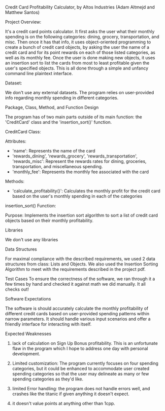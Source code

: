 Credit Card Profitability Calculator, by Altos Industries (Adam Altmejd and Matthew Santos)

Project Overview:

It's a credit card points calculator. It first asks the user what their monthly spending is on the following categories: dining, grocery, transportation, and misc. Then once it has that info, it uses object-oriented programming to create a bunch of credit card objects, by asking the user the name of a credit card and for its point rewards on each of those listed categories, as well as its monthly fee. Once the user is done making new objects, it uses an insertion sort to list the cards from most to least profitable given the user's specified objects. This is all done through a simple and unfancy command line plaintext interface.

Dataset:

We don't use any external datasets. The program relies on user-provided info regarding monthly spending in different categories.

Package, Class, Method, and Function Design

The program has of two main parts outside of its main function: the 'CreditCard' class and the 'insertion_sort()' function.

CreditCard Class:

Attributes:
- 'name': Represents the name of the card
- 'rewards_dining', 'rewards_grocery', 'rewards_transportation', 'rewards_misc': Represent the rewards rates for dining, groceries, transportation, and miscellaneous spending.
- 'monthly_fee': Represents the monthly fee associated with the card

Methods:
- 'calculate_profitability()': Calculates the monthly profit for the credit card based on the user's monthly spending in each of the categories

insertion_sort() Function:

Purpose: Implements the insertion sort algorithm to sort a list of credit card objects based on their monthly profitability.

Libraries

We don't use any libraries

Data Structures

For maximal compliance with the described requirements, we used 2 data structures from class: Lists and Objects. We also used the Insertion Sorting Algorithm to meet with the requirements described in the project pdf.

Test Cases
To ensure the correctness of the software, we ran through it a few times by hand and checked it against math we did manually. It all checks out!

Software Expectations

The software is should accurately calculate the monthly profitability of different credit cards based on user-provided spending patterns within narrow parameters. It should handle various input scenarios and offer a friendly interface for interacting with itself.

Expected Weaknesses

1. lack of calculation on Sign Up Bonus profitability. This is an unfortunate flaw in the program which I hope to address one day with personal development.

2. Limited customization: The program currently focuses on four spending categories, but it could be enhanced to accommodate user created spending categories so that the user may delineate as many or few spending categories as they'd like.

3. limited Error handling: the program does not handle errors well, and crashes like the titanic if given anything it doesn't expect.

4. it doesn't value points at anything other than 1cpp.
